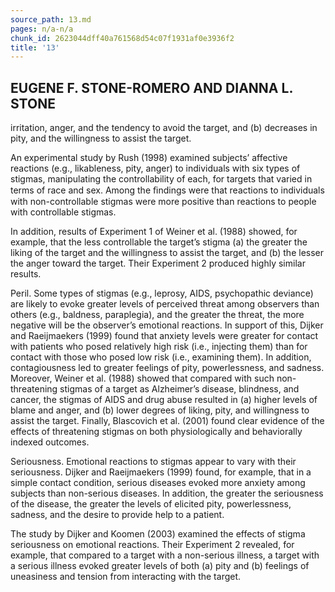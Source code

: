 ```yaml
---
source_path: 13.md
pages: n/a-n/a
chunk_id: 2623044dff40a761568d54c07f1931af0e3936f2
title: '13'
---
```

## EUGENE F. STONE-ROMERO AND DIANNA L. STONE

irritation, anger, and the tendency to avoid the target, and (b) decreases in pity, and the willingness to assist the target.

An experimental study by Rush (1998) examined subjects’ affective reactions (e.g., likableness, pity, anger) to individuals with six types of stigmas, manipulating the controllability of each, for targets that varied in terms of race and sex. Among the ﬁndings were that reactions to individuals with non-controllable stigmas were more positive than reactions to people with controllable stigmas.

In addition, results of Experiment 1 of Weiner et al. (1988) showed, for example, that the less controllable the target’s stigma (a) the greater the liking of the target and the willingness to assist the target, and (b) the lesser the anger toward the target. Their Experiment 2 produced highly similar results.

Peril. Some types of stigmas (e.g., leprosy, AIDS, psychopathic deviance) are likely to evoke greater levels of perceived threat among observers than others (e.g., baldness, paraplegia), and the greater the threat, the more negative will be the observer’s emotional reactions. In support of this, Dijker and Raeijmaekers (1999) found that anxiety levels were greater for contact with patients who posed relatively high risk (i.e., injecting them) than for contact with those who posed low risk (i.e., examining them). In addition, contagiousness led to greater feelings of pity, powerlessness, and sadness. Moreover, Weiner et al. (1988) showed that compared with such non- threatening stigmas of a target as Alzheimer’s disease, blindness, and cancer, the stigmas of AIDS and drug abuse resulted in (a) higher levels of blame and anger, and (b) lower degrees of liking, pity, and willingness to assist the target. Finally, Blascovich et al. (2001) found clear evidence of the effects of threatening stigmas on both physiologically and behaviorally indexed outcomes.

Seriousness. Emotional reactions to stigmas appear to vary with their seriousness. Dijker and Raeijmaekers (1999) found, for example, that in a simple contact condition, serious diseases evoked more anxiety among subjects than non-serious diseases. In addition, the greater the seriousness of the disease, the greater the levels of elicited pity, powerlessness, sadness, and the desire to provide help to a patient.

The study by Dijker and Koomen (2003) examined the effects of stigma seriousness on emotional reactions. Their Experiment 2 revealed, for example, that compared to a target with a non-serious illness, a target with a serious illness evoked greater levels of both (a) pity and (b) feelings of uneasiness and tension from interacting with the target.
